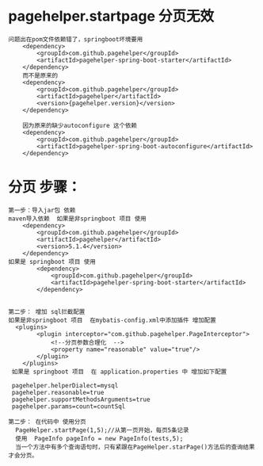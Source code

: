 # pagehelper.startpage 分页无效 
    问题出在pom文件依赖错了，springboot坏境要用
        <dependency>
            <groupId>com.github.pagehelper</groupId>
            <artifactId>pagehelper-spring-boot-starter</artifactId>
        </dependency>
        而不是原来的
        <dependency>
            <groupId>com.github.pagehelper</groupId>
            <artifactId>pagehelper</artifactId>
            <version>{pagehelper.version}</version>
        </dependency>
        
        因为原来的缺少autoconfigure 这个依赖
        <dependency>
            <groupId>com.github.pagehelper</groupId>
            <artifactId>pagehelper-spring-boot-autoconfigure</artifactId>
        </dependency>



# 分页 步骤：
    第一步：导入jar包 依赖
    maven导入依赖  如果是非springboot 项目 使用
        <dependency>
            <groupId>com.github.pagehelper</groupId>
            <artifactId>pagehelper</artifactId>
            <version>5.1.4</version>
        </dependency>
    如果是 springboot 项目 使用
            <dependency>
                <groupId>com.github.pagehelper</groupId>
                <artifactId>pagehelper-spring-boot-starter</artifactId>
            </dependency>
            
            
    第二步： 增加 sql拦截配置
    如果是非springboot 项目  在mybatis-config.xml中添加插件 增加配置 
      <plugins>
            <plugin interceptor="com.github.pagehelper.PageInterceptor">
                <!--分页参数合理化  -->
                <property name="reasonable" value="true"/>
            </plugin>
        </plugins>
     如果是 springboot 项目  在 application.properties 中 增加如下配置
     
     pagehelper.helperDialect=mysql
     pagehelper.reasonable=true
     pagehelper.supportMethodsArguments=true
     pagehelper.params=count=countSql
      
    第二步： 在代码中 使用分页
      PageHelper.startPage(1,5);//从第一页开始，每页5条记录
      使用  PageInfo pageInfo = new PageInfo(tests,5);
      当一个方法中有多个查询语句时，只有紧跟在PageHelper.starPage()方法后的查询结果才会分页。




